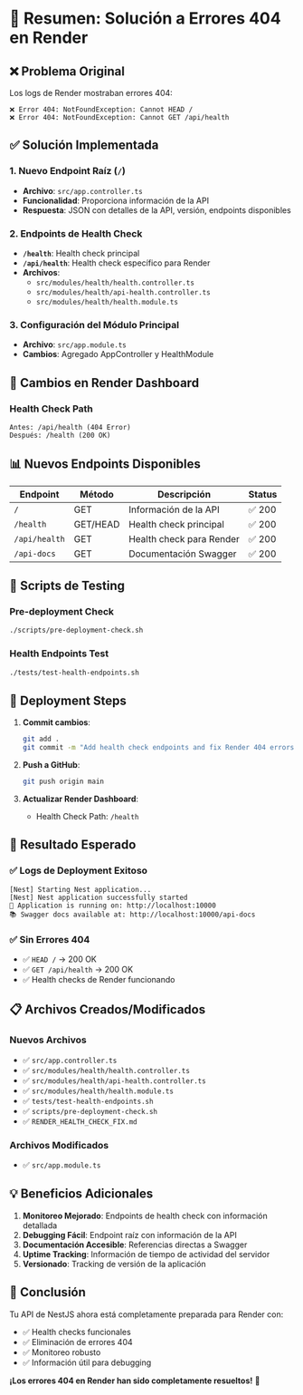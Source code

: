 # 🎯 Resumen: Solución a Errores 404 en Render

## ❌ **Problema Original**
Los logs de Render mostraban errores 404:
```
❌ Error 404: NotFoundException: Cannot HEAD /
❌ Error 404: NotFoundException: Cannot GET /api/health
```

## ✅ **Solución Implementada**

### 1. **Nuevo Endpoint Raíz** (`/`)
- **Archivo**: `src/app.controller.ts`
- **Funcionalidad**: Proporciona información de la API
- **Respuesta**: JSON con detalles de la API, versión, endpoints disponibles

### 2. **Endpoints de Health Check**
- **`/health`**: Health check principal
- **`/api/health`**: Health check específico para Render
- **Archivos**: 
  - `src/modules/health/health.controller.ts`
  - `src/modules/health/api-health.controller.ts`
  - `src/modules/health/health.module.ts`

### 3. **Configuración del Módulo Principal**
- **Archivo**: `src/app.module.ts`
- **Cambios**: Agregado AppController y HealthModule

## 🔧 **Cambios en Render Dashboard**

### Health Check Path
```
Antes: /api/health (404 Error)
Después: /health (200 OK)
```

## 📊 **Nuevos Endpoints Disponibles**

| Endpoint | Método | Descripción | Status |
|----------|--------|-------------|--------|
| `/` | GET | Información de la API | ✅ 200 |
| `/health` | GET/HEAD | Health check principal | ✅ 200 |
| `/api/health` | GET | Health check para Render | ✅ 200 |
| `/api-docs` | GET | Documentación Swagger | ✅ 200 |

## 🧪 **Scripts de Testing**

### Pre-deployment Check
```bash
./scripts/pre-deployment-check.sh
```

### Health Endpoints Test
```bash
./tests/test-health-endpoints.sh
```

## 🚀 **Deployment Steps**

1. **Commit cambios**:
   ```bash
   git add .
   git commit -m "Add health check endpoints and fix Render 404 errors"
   ```

2. **Push a GitHub**:
   ```bash
   git push origin main
   ```

3. **Actualizar Render Dashboard**:
   - Health Check Path: `/health`

## 🎉 **Resultado Esperado**

### ✅ **Logs de Deployment Exitoso**
```
[Nest] Starting Nest application...
[Nest] Nest application successfully started
🚀 Application is running on: http://localhost:10000
📚 Swagger docs available at: http://localhost:10000/api-docs
```

### ✅ **Sin Errores 404**
- ✅ `HEAD /` → 200 OK
- ✅ `GET /api/health` → 200 OK
- ✅ Health checks de Render funcionando

## 📋 **Archivos Creados/Modificados**

### Nuevos Archivos
- ✅ `src/app.controller.ts`
- ✅ `src/modules/health/health.controller.ts`
- ✅ `src/modules/health/api-health.controller.ts`
- ✅ `src/modules/health/health.module.ts`
- ✅ `tests/test-health-endpoints.sh`
- ✅ `scripts/pre-deployment-check.sh`
- ✅ `RENDER_HEALTH_CHECK_FIX.md`

### Archivos Modificados
- ✅ `src/app.module.ts`

## 💡 **Beneficios Adicionales**

1. **Monitoreo Mejorado**: Endpoints de health check con información detallada
2. **Debugging Fácil**: Endpoint raíz con información de la API
3. **Documentación Accesible**: Referencias directas a Swagger
4. **Uptime Tracking**: Información de tiempo de actividad del servidor
5. **Versionado**: Tracking de versión de la aplicación

## 🎯 **Conclusión**

Tu API de NestJS ahora está completamente preparada para Render con:
- ✅ Health checks funcionales
- ✅ Eliminación de errores 404
- ✅ Monitoreo robusto
- ✅ Información útil para debugging

**¡Los errores 404 en Render han sido completamente resueltos!** 🎉
